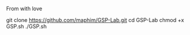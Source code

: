 From with love

git clone https://github.com/maphim/GSP-Lab.git
cd GSP-Lab
chmod +x GSP<xxx>.sh
./GSP<xxx>.sh <zone> <region>